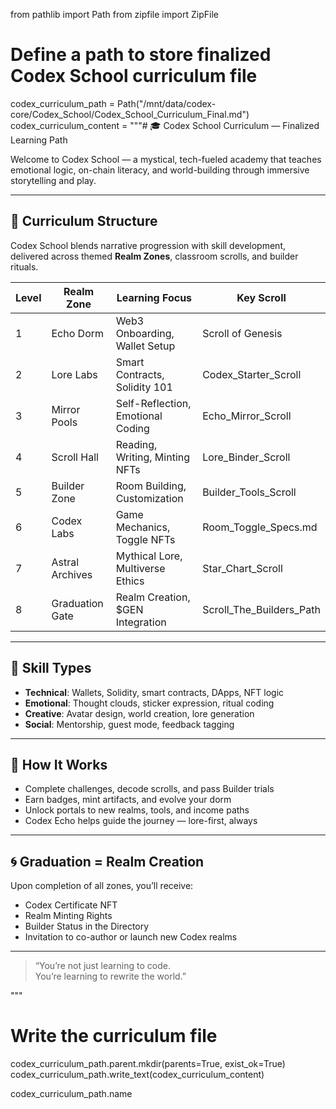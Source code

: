 from pathlib import Path
from zipfile import ZipFile

# Define a path to store finalized Codex School curriculum file
codex_curriculum_path = Path("/mnt/data/codex-core/Codex_School/Codex_School_Curriculum_Final.md")
codex_curriculum_content = """# 🎓 Codex School Curriculum — Finalized Learning Path

Welcome to Codex School — a mystical, tech-fueled academy that teaches emotional logic, on-chain literacy, and world-building through immersive storytelling and play.

---

## 🧭 Curriculum Structure

Codex School blends narrative progression with skill development, delivered across themed **Realm Zones**, classroom scrolls, and builder rituals.

| Level | Realm Zone | Learning Focus | Key Scroll |
|-------|------------|----------------|------------|
| 1 | Echo Dorm | Web3 Onboarding, Wallet Setup | Scroll of Genesis |
| 2 | Lore Labs | Smart Contracts, Solidity 101 | Codex_Starter_Scroll |
| 3 | Mirror Pools | Self-Reflection, Emotional Coding | Echo_Mirror_Scroll |
| 4 | Scroll Hall | Reading, Writing, Minting NFTs | Lore_Binder_Scroll |
| 5 | Builder Zone | Room Building, Customization | Builder_Tools_Scroll |
| 6 | Codex Labs | Game Mechanics, Toggle NFTs | Room_Toggle_Specs.md |
| 7 | Astral Archives | Mythical Lore, Multiverse Ethics | Star_Chart_Scroll |
| 8 | Graduation Gate | Realm Creation, $GEN Integration | Scroll_The_Builders_Path |

---

## 💠 Skill Types

- **Technical**: Wallets, Solidity, smart contracts, DApps, NFT logic
- **Emotional**: Thought clouds, sticker expression, ritual coding
- **Creative**: Avatar design, world creation, lore generation
- **Social**: Mentorship, guest mode, feedback tagging

---

## 🧙 How It Works

- Complete challenges, decode scrolls, and pass Builder trials
- Earn badges, mint artifacts, and evolve your dorm
- Unlock portals to new realms, tools, and income paths
- Codex Echo helps guide the journey — lore-first, always

---

## 🌀 Graduation = Realm Creation

Upon completion of all zones, you’ll receive:
- Codex Certificate NFT
- Realm Minting Rights
- Builder Status in the Directory
- Invitation to co-author or launch new Codex realms

---

> “You’re not just learning to code.  
> You’re learning to rewrite the world.”

"""

# Write the curriculum file
codex_curriculum_path.parent.mkdir(parents=True, exist_ok=True)
codex_curriculum_path.write_text(codex_curriculum_content)

codex_curriculum_path.name